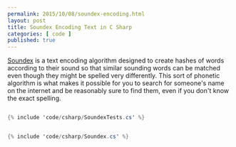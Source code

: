 ```yaml
---
permalink: 2015/10/08/soundex-encoding.html
layout: post
title: Soundex Encoding Text in C Sharp
categories: [ code ]
published: true
---
```


<a href="https://en.wikipedia.org/wiki/Soundex">Soundex</a> is a text encoding algorithm designed to create hashes 
of words according to their sound so that similar sounding words can be matched even though they might be 
spelled very differently. This sort of phonetic algorithm is what makes it possible for you to search for someone's 
name on the internet and be reasonably sure to find them, even if you don't know the exact spelling.


```csharp

{% include 'code/csharp/SoundexTests.cs' %}

```


```csharp

{% include 'code/csharp/Soundex.cs' %}

```


